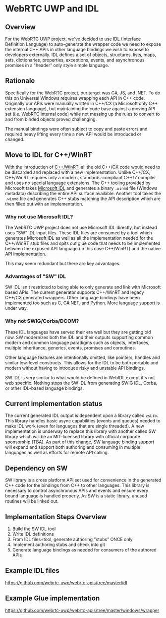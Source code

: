 
# WebRTC UWP and IDL

## Overview

For the WebRTC UWP project, we've decided to use [IDL](https://en.wikipedia.org/wiki/IDL_specification_language) (Interface Definition Language) to auto-generate the wrapper code we need to expose the internal C++ APIs in other language bindings we wish to expose to developers externally. IDL defines a set of objects, structures, lists, maps, sets, dictionaries, properties, exceptions, events, and asynchronous promises in a "header" only style simple language.

## Rationale

Specifically for the WebRTC project, our target was C#, JS, and .NET. To do this on Universal Windows requires wrapping each API in C++ code. Originally our APIs were manually written in C++/CX (a Microsoft only C++ extension language), but maintaining the code base against a moving API set (i.e. WebRTC internal code) while not messing up the rules to convert to and from binded objects proved challenging.

The manual bindings were often subject to copy and paste errors and required heavy lifting every time a new API would be introduced or changed.

## Move to IDL for C++/WinRT

With the introduction of [C++/WinRT](https://github.com/Microsoft/cppwinrt), all the old C++/CX code would need to be discarded and replaced with a new implementation. Unlike C++/CX, C++/WinRT requires only a modern, standards-compliant C++17 compiler and uses no special language extensions. The C++ tooling provided by Microsoft takes [Microsoft IDL](https://docs.microsoft.com/en-us/windows/desktop/midl/midl-start-page) and generates a binary `.winmd` file (Windows metadata) describing the entire API surface available. Another tool takes the `.winmd` file and generates C++ stubs matching the API description which are then filled out with an implementation.

### Why not use Microsoft IDL?

The WebRTC UWP project does not use Microsoft IDL directly, but instead uses "SW" IDL input files. These IDL files are consumed by a tool which generates Microsoft IDL as well as all the implementation needed for the C++/WinRT stub files and spits out glue code that needs to be implemented between the exposed API language (in this case C++/WinRT) and the native API implementation.

This may seem redundant but there are key advantages.

### Advantages of "SW" IDL

SW IDL isn't restricted to being able to only generate and link with Microsoft based APIs. The current generator supports C++/WinRT and legacy C++/CX generated wrappers. Other language bindings have been implemented too such as C, C#.NET, and Python. More language support is under way.

### Why not SWIG/Corba/DCOM?

These IDL languages have served their era well but they are getting old now. SW modernizes both the IDL and their outputs supporting common modern and common language paradigms such as objects, interfaces, multiple inheritance, generics, events, promises and coroutines.

Other language features are intentionally omitted, like pointers, handles and similar low-level constructs. This allows for the IDL to be both portable and modern without having to introduce risky and unstable API bindings.

SW IDL is very similar to what would be defined in WebIDL except it's not web specific. Nothing stops the SW IDL from generating SWIG IDL, Corba, or other IDL-based language bindings.

## Current implementation status

The current generated IDL output is dependent upon a library called `zsLib`. This library handles basic async capabilities (events and queues) needed to make IDL work (even for languages that are single threaded). A new implementation is underway to replace this library with another called SW library which will be an MIT-licensed library with official corporate sponsorship (TBA). As part of this change, SW language binding support will expand and support both authoring and consuming in multiple languages as well as efforts for remote API calling.

## Dependency on SW

SW library is a cross platform API set used for convenience in the generated C++ code for the bindings from C++ to other languages. This library is necessary to control asynchronous APIs and events and ensure every bound language is handled properly. As SW is a static library, unused routines will be linked out.

## Implementation Steps Overview

1. Build the SW IDL tool
2. Write IDL definitions
3. From IDL files+tool, generate authoring "stubs" ONCE only
4. Implement authoring stubs and check into git
5. Generate language bindings as needed for consumers of the authored APIs

## Example IDL files

https://github.com/webrtc-uwp/webrtc-apis/tree/master/idl  

## Example Glue implementation

https://github.com/webrtc-uwp/webrtc-apis/tree/master/windows/wrapper  
